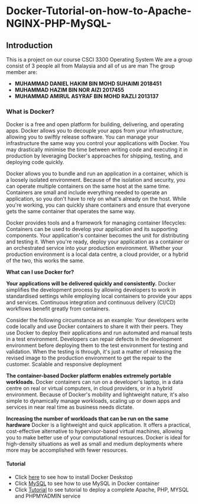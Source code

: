 # Docker-Tutorial-on-how-to-Apache-NGINX-PHP-MySQL-

## Introduction
This is a project on our course CSCI 3300 Operating System
We are a group consist of 3 people all from Malaysia and all of us are man
The group member are:
* **MUHAMMAD DANIEL HAKIM BIN MOHD SUHAIMI 2018451**
* **MUHAMMAD HAZIM BIN NOR AIZI 2017455**
* **MUHAMMAD AMIRUL ASYRAF BIN MOHD RAZLI 2013137**

### **What is Docker?**

Docker is a free and open platform for building, delivering, and operating apps. Docker allows you to decouple your apps from your infrastructure, allowing you to swiftly release software. You can manage your infrastructure the same way you control your applications with Docker. You may drastically minimise the time between writing code and executing it in production by leveraging Docker's approaches for shipping, testing, and deploying code quickly.


Docker allows you to bundle and run an application in a container, which is a loosely isolated environment. Because of the isolation and security, you can operate multiple containers on the same host at the same time. Containers are small and include everything needed to operate an application, so you don't have to rely on what's already on the host. While you're working, you can quickly share containers and ensure that everyone gets the same container that operates the same way.


Docker provides tools and a framework for managing container lifecycles:
Containers can be used to develop your application and its supporting components.
Your application's container becomes the unit for distributing and testing it.
When you're ready, deploy your application as a container or an orchestrated service into your production environment. Whether your production environment is a local data centre, a cloud provider, or a hybrid of the two, this works the same.

**What can I use Docker for?**

**Your applications will be delivered quickly and consistently.**
Docker simplifies the development process by allowing developers to work in standardised settings while employing local containers to provide your apps and services. Continuous integration and continuous delivery (CI/CD) workflows benefit greatly from containers.

Consider the following circumstance as an example:
Your developers write code locally and use Docker containers to share it with their peers.
They use Docker to deploy their applications and run automated and manual tests in a test environment.
Developers can repair defects in the development environment before deploying them to the test environment for testing and validation.
When the testing is through, it's just a matter of releasing the revised image to the production environment to get the repair to the customer.
Scalable and responsive deployment

**The container-based Docker platform enables extremely portable workloads.**
Docker containers can run on a developer's laptop, in a data centre on real or virtual computers, in cloud providers, or in a hybrid environment.
Because of Docker's mobility and lightweight nature, it's also simple to dynamically manage workloads, scaling up or down apps and services in near real time as business needs dictate.

**Increasing the number of workloads that can be run on the same hardware**
Docker is a lightweight and quick application. It offers a practical, cost-effective alternative to hypervisor-based virtual machines, allowing you to make better use of your computational resources. Docker is ideal for high-density situations as well as small and medium deployments where more may be accomplished with fewer resources.

#### Tutorial
* Click [here](here.md) to see how to install Docker Deskstop
* Click [MySQL](MySQL.md) to see how to use MySQL in Docker container
* Click [Tutorial](PHP.md) to see tutorial to deploy a complete Apache, PHP, MYSQL and PHPMYADMIN service
